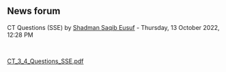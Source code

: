 <h2>News forum</h2><a href="https://moodle.cse.buet.ac.bd/user/view.php?id=1531&course=706"></a>
CT Questions (SSE)
by <a href="https://moodle.cse.buet.ac.bd/user/view.php?id=1531&course=706">Shadman Saqib Eusuf</a> - Thursday, 13 October 2022, 12:28 PM


 

<a href="file%5CCT_3_4_Questions_SSE.pdf"></a> <a href="file%5CCT_3_4_Questions_SSE.pdf">CT_3_4_Questions_SSE.pdf</a><br />
 






